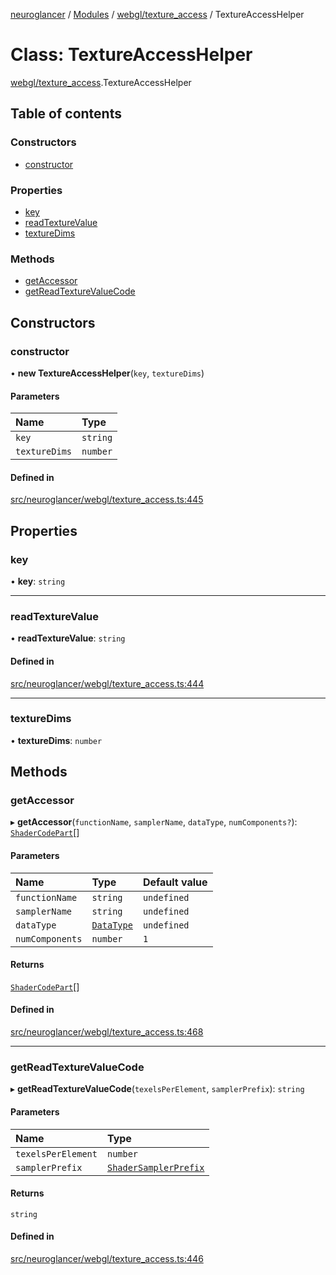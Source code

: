 [neuroglancer](../README.md) / [Modules](../modules.md) / [webgl/texture\_access](../modules/webgl_texture_access.md) / TextureAccessHelper

# Class: TextureAccessHelper

[webgl/texture_access](../modules/webgl_texture_access.md).TextureAccessHelper

## Table of contents

### Constructors

- [constructor](webgl_texture_access.TextureAccessHelper.md#constructor)

### Properties

- [key](webgl_texture_access.TextureAccessHelper.md#key)
- [readTextureValue](webgl_texture_access.TextureAccessHelper.md#readtexturevalue)
- [textureDims](webgl_texture_access.TextureAccessHelper.md#texturedims)

### Methods

- [getAccessor](webgl_texture_access.TextureAccessHelper.md#getaccessor)
- [getReadTextureValueCode](webgl_texture_access.TextureAccessHelper.md#getreadtexturevaluecode)

## Constructors

### constructor

• **new TextureAccessHelper**(`key`, `textureDims`)

#### Parameters

| Name | Type |
| :------ | :------ |
| `key` | `string` |
| `textureDims` | `number` |

#### Defined in

[src/neuroglancer/webgl/texture_access.ts:445](https://github.com/ActiveBrainAtlas2/neuroglancer/blob/1beb5d34/src/neuroglancer/webgl/texture_access.ts#L445)

## Properties

### key

• **key**: `string`

___

### readTextureValue

• **readTextureValue**: `string`

#### Defined in

[src/neuroglancer/webgl/texture_access.ts:444](https://github.com/ActiveBrainAtlas2/neuroglancer/blob/1beb5d34/src/neuroglancer/webgl/texture_access.ts#L444)

___

### textureDims

• **textureDims**: `number`

## Methods

### getAccessor

▸ **getAccessor**(`functionName`, `samplerName`, `dataType`, `numComponents?`): [`ShaderCodePart`](../modules/webgl_shader.md#shadercodepart)[]

#### Parameters

| Name | Type | Default value |
| :------ | :------ | :------ |
| `functionName` | `string` | `undefined` |
| `samplerName` | `string` | `undefined` |
| `dataType` | [`DataType`](../enums/util_data_type.DataType.md) | `undefined` |
| `numComponents` | `number` | `1` |

#### Returns

[`ShaderCodePart`](../modules/webgl_shader.md#shadercodepart)[]

#### Defined in

[src/neuroglancer/webgl/texture_access.ts:468](https://github.com/ActiveBrainAtlas2/neuroglancer/blob/1beb5d34/src/neuroglancer/webgl/texture_access.ts#L468)

___

### getReadTextureValueCode

▸ **getReadTextureValueCode**(`texelsPerElement`, `samplerPrefix`): `string`

#### Parameters

| Name | Type |
| :------ | :------ |
| `texelsPerElement` | `number` |
| `samplerPrefix` | [`ShaderSamplerPrefix`](../modules/webgl_shader.md#shadersamplerprefix) |

#### Returns

`string`

#### Defined in

[src/neuroglancer/webgl/texture_access.ts:446](https://github.com/ActiveBrainAtlas2/neuroglancer/blob/1beb5d34/src/neuroglancer/webgl/texture_access.ts#L446)

